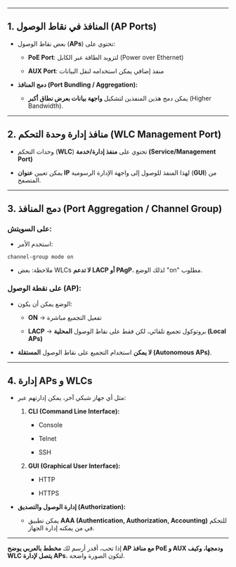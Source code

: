
---

## **1. المنافذ في نقاط الوصول (AP Ports)**

- بعض نقاط الوصول (**APs**) تحتوي على:
    
    - **PoE Port**: لتزويد الطاقة عبر الكابل (Power over Ethernet)
        
    - **AUX Port**: منفذ إضافي يمكن استخدامه لنقل البيانات
        
- **دمج المنافذ (Port Bundling / Aggregation):**
    
    - يمكن دمج هذين المنفذين لتشكيل **واجهة بيانات بعرض نطاق أكبر** (Higher Bandwidth).
        

---

## **2. منافذ إدارة وحدة التحكم (WLC Management Port)**

- وحدات التحكم (**WLC**) تحتوي على **منفذ إدارة/خدمة (Service/Management Port)**
    
- يمكن تعيين **عنوان IP** لهذا المنفذ للوصول إلى واجهة الإدارة الرسومية (**GUI**) من المتصفح.
    

---

## **3. دمج المنافذ (Port Aggregation / Channel Group)**

### على السويتش:

- استخدم الأمر:
    

```
channel-group mode on 
```

- ملاحظة: بعض WLCs **لا تدعم LACP أو PAgP**، لذلك الوضع "on" مطلوب.
    

### على نقطة الوصول (AP):

- الوضع يمكن أن يكون:
    
    - **ON** → تفعيل التجميع مباشرة
        
    - **LACP** → بروتوكول تجميع تلقائي، لكن فقط على نقاط الوصول **المحلية (Local APs)**
        
- **لا يمكن** استخدام التجميع على نقاط الوصول **المستقلة (Autonomous APs)**.
    

---

## **4. إدارة APs و WLCs**

- مثل أي جهاز شبكي آخر، يمكن إدارتهم عبر:
    
    1. **CLI (Command Line Interface):**
        
        - Console
            
        - Telnet
            
        - SSH
            
    2. **GUI (Graphical User Interface):**
        
        - HTTP
            
        - HTTPS
            
- **إدارة الوصول والتصديق (Authorization):**
    
    - يمكن تطبيق **AAA (Authentication, Authorization, Accounting)** للتحكم في من يمكنه إدارة الجهاز.
        

---

إذا تحب، أقدر أرسم لك **مخطط بالعربي يوضح AP مع منافذ PoE و AUX ودمجها، وكيف WLC يتصل لإدارة APs**، لتكون الصورة واضحة.

